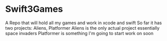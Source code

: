 # Swift3Games
A Repo that will hold all my games and work in xcode and swift
So far it has two projects: Aliens, Platformer
Aliens is the only actual project essentially space invaders
Platformer is something I'm going to start work on soon
